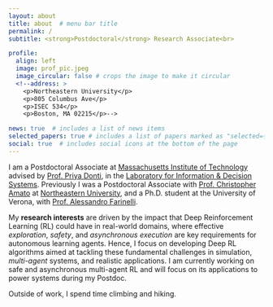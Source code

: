```yaml
---
layout: about
title: about  # menu bar title
permalink: /
subtitle: <strong>Postdoctoral</strong> Research Associate<br>

profile:
  align: left
  image: prof_pic.jpeg
  image_circular: false # crops the image to make it circular
  <!--address: >
    <p>Northeastern University</p>
    <p>805 Columbus Ave</p>
    <p>ISEC 534</p>
    <p>Boston, MA 02215</p>-->

news: true  # includes a list of news items
selected_papers: true # includes a list of papers marked as "selected={true}"
social: true  # includes social icons at the bottom of the page
---
```


<!--I am a Postdoctoral Research Associate with the <a href="https://www.khoury.northeastern.edu/people/enrico-marchesini">Khoury College of Computer Science</a> at <a href="https://www.northeastern.edu">Northeastern University</a> advised by <a href="https://www.khoury.northeastern.edu/people/chris-amato/">Prof. Christopher Amato</a>, in the <a href="https://llpr.ccs.neu.edu">Lab for Learning and Planning in Robotics (LLPR)</a>. Two weeks before joining LLPR in April 2022, I received my Ph.D. at the University of Verona, advised by <a href="http://profs.sci.univr.it/~farinelli">Prof. Alessandro Farinelli</a>. -->

I am a Postdoctoral Associate at <a href="https://www.mit.edu">Massachusetts Institute of Technology</a> advised by <a href="https://priyadonti.com/">Prof. Priya Donti</a>, in the <a href="https://lids.mit.edu">Laboratory for Information & Decision Systems</a>. Previously I was a Postdoctoral Associate with <a href="https://www.khoury.northeastern.edu/people/chris-amato/">Prof. Christopher Amato</a> at <a href="https://www.northeastern.edu">Northeastern University</a>, and a Ph.D. student at the University of Verona, with <a href="http://profs.sci.univr.it/~farinelli">Prof. Alessandro Farinelli</a>.

My <strong>research interests</strong> are driven by the impact that Deep Reinforcement Learning (RL) could have in real-world domains, where effective <em>exploration</em>, <em>safety</em>, and <em>asynchronous execution</em> are key requirements for autonomous learning agents. Hence, I focus on developing Deep RL algorithms aimed at tackling these fundamental challenges in simulation, <em>multi-agent</em> systems, and realistic applications. I am currently working on safe and asynchronous multi-agent RL and will focus on its applications to power systems during my Postdoc. 

Outside of work, I spend time climbing and hiking.
